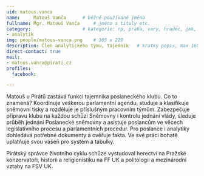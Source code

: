 ```yaml
---
uid: matous.vanca
name:     Matouš Vanča  	# běžně používáné jméno
fullname: Mgr. Matouš Vanča  	# jméno s tituly etc.
category:                	# kategorie: rp, praha, vary, hradec, jmk, senat
- analytik
img: people/matous-vanca.png    # 165 x 220
description: Člen analytického týmu, tajemník	# kratký popis, max 160 znaků
direct-contact: true
mail:
- matous.vanca@pirati.cz
profiles:
  facebook:

---
```


Matouš u Pirátů zastává funkci tajemníka poslaneckého klubu. Co to znamená? Koordinuje veškerou parlamentní agendu, studuje a klasifikuje sněmovní tisky a rozděluje je příslušným pracovním týmům. Zabezpečuje přípravu klubu na každou schůzi Sněmovny i kontrolu jednání vlády, sleduje průběh jednání Poslanecké sněmovny a asistuje poslancům ve věcech legislativního procesu a parlamentních procedur. Pro poslance i analytiky dohledává potřebné dokumenty a ověřuje fakta. Ve své práci bohatě uplatňuje svou vášeň pro systém a tabulky.

Pirátský správce životního cyklu schůze vystudoval herectví na Pražské konzervatoři, historii a religionistiku na FF UK a politologii a mezinárodní vztahy na FSV UK.
